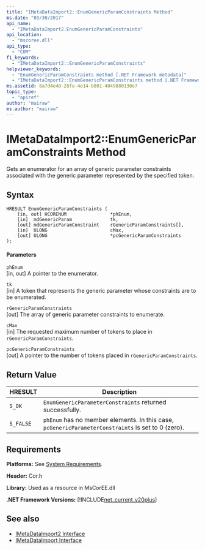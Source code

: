 ```yaml
---
title: "IMetaDataImport2::EnumGenericParamConstraints Method"
ms.date: "03/30/2017"
api_name: 
  - "IMetaDataImport2.EnumGenericParamConstraints"
api_location: 
  - "mscoree.dll"
api_type: 
  - "COM"
f1_keywords: 
  - "IMetaDataImport2::EnumGenericParamConstraints"
helpviewer_keywords: 
  - "EnumGenericParamConstraints method [.NET Framework metadata]"
  - "IMetaDataImport2::EnumGenericParamConstraints method [.NET Framework metadata]"
ms.assetid: 8a7d4e40-28fe-4e14-b801-4049880130e7
topic_type: 
  - "apiref"
author: "mairaw"
ms.author: "mairaw"
---
```

# IMetaDataImport2::EnumGenericParamConstraints Method
Gets an enumerator for an array of generic parameter constraints associated with the generic parameter represented by the specified token.  
  
## Syntax  
  
```  
HRESULT EnumGenericParamConstraints (  
    [in, out] HCORENUM                *phEnum,  
    [in]  mdGenericParam              tk,  
    [out] mdGenericParamConstraint    rGenericParamConstraints[],  
    [in]  ULONG                       cMax,  
    [out] ULONG                       *pcGenericParamConstraints  
);  
```  
  
#### Parameters  
 `phEnum`  
 [in, out] A pointer to the enumerator.  
  
 `tk`  
 [in]   A token that represents the generic parameter whose constraints are to be enumerated.  
  
 `rGenericParamConstraints`  
 [out] The array of generic parameter constraints to enumerate.  
  
 `cMax`  
 [in]   The requested maximum number of tokens to place in `rGenericParamConstraints`.  
  
 `pcGenericParamConstraints`  
 [out] A pointer to the number of tokens placed in `rGenericParamConstraints`.  
  
## Return Value  
  
|HRESULT|Description|  
|-------------|-----------------|  
|`S_OK`|`EnumGenericParameterConstraints` returned successfully.|  
|`S_FALSE`|`phEnum` has no member elements. In this case, `pcGenericParameterConstraints` is set to 0 (zero).|  
  
## Requirements  
 **Platforms:** See [System Requirements](../../../../docs/framework/get-started/system-requirements.md).  
  
 **Header:** Cor.h  
  
 **Library:** Used as a resource in MsCorEE.dll  
  
 **.NET Framework Versions:** [!INCLUDE[net_current_v20plus](../../../../includes/net-current-v20plus-md.md)]  
  
## See also
- [IMetaDataImport2 Interface](../../../../docs/framework/unmanaged-api/metadata/imetadataimport2-interface.md)
- [IMetaDataImport Interface](../../../../docs/framework/unmanaged-api/metadata/imetadataimport-interface.md)
